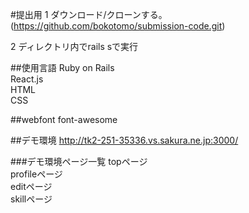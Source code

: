 #提出用
1 ダウンロード/クローンする。(https://github.com/bokotomo/submission-code.git)

2 ディレクトリ内でrails sで実行

##使用言語
Ruby on Rails  
React.js  
HTML  
CSS

##webfont
font-awesome

##デモ環境
http://tk2-251-35336.vs.sakura.ne.jp:3000/

###デモ環境ページ一覧
topページ  
profileページ  
editページ  
skillページ